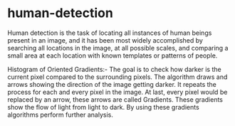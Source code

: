 # human-detection
Human detection is the task of locating all instances of human beings present in an image, and it has been most widely accomplished by searching all locations in the image, at all possible scales, and comparing a small area at each location with known templates or patterns of people.


Histogram of Oriented Gradients:- The goal is to check how darker is the current pixel compared to the surrounding pixels. The algorithm draws and arrows showing the direction of the image getting darker. It repeats the process for each and every pixel in the image. At last, every pixel would be replaced by an arrow, these arrows are called Gradients. These gradients show the flow of light from light to dark. By using these gradients algorithms perform further analysis. 
